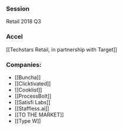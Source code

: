 
### Session
Retail 2018 Q3

### Accel
[[Techstars Retail, in partnership with Target]]

### Companies:
- [[Buncha]]
- [[Clicktivated]]
- [[Cooklist]]
- [[ProcessBolt]]
- [[Satisfi Labs]]
- [[Staffless.ai]]
- [[TO THE MARKET]]
- [[Type W]]


